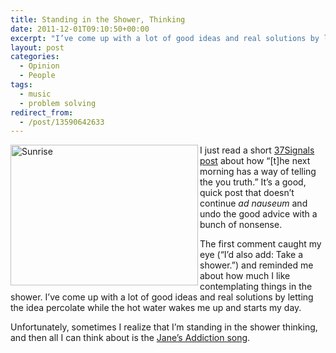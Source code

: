 ```yaml
---
title: Standing in the Shower, Thinking
date: 2011-12-01T09:10:50+00:00
excerpt: "I’ve come up with a lot of good ideas and real solutions by letting the idea percolate while the hot water wakes me up and starts my day."
layout: post
categories:
  - Opinion
  - People
tags:
  - music
  - problem solving
redirect_from:
  - /post/13590642633
---
```

<img src="https://cdn.craigmcn.ca/img/rsz_sunrise.jpg" alt="Sunrise" width="300" height="225" align="left" />I just read a short [37Signals post](http://37signals.com/svn/posts/3048-morning-tells-the-truth) about how “[t]<span>he next morning has a way of telling the you truth.” It’s a good, quick post that doesn’t continue <em>ad nauseum</em> and undo the good advice with a bunch of nonsense.</span>

<span>The first comment caught my eye (“I’d also add: Take a shower.”) and reminded me about how much I like contemplating things in the shower. I’ve come up with a lot of good ideas and real solutions by letting the idea percolate while the hot water wakes me up and starts my day.</span>

Unfortunately, sometimes I realize that I’m standing in the shower thinking, and then all I can think about is the [Jane’s Addiction song](http://en.wikipedia.org/wiki/Nothing%27s_Shocking#Track_listing "Nothing's Shocking - Standing in the Shower... Thinking").
